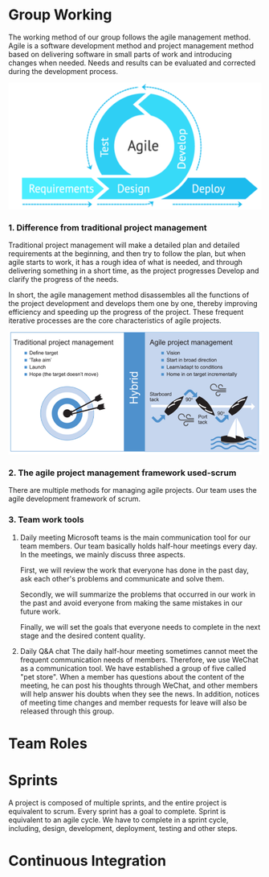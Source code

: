 # Group Working
The working method of our group follows the agile management method. Agile is a software development method and project management method based on delivering software in small parts of work and introducing changes when needed. Needs and results can be evaluated and corrected during the development process.

![](https://github.com/Yj-nnie/web-softwaretools-plain/blob/YingDuan/images/agile%201.png)

### 1. Difference from traditional project management
Traditional project management will make a detailed plan and detailed requirements at the beginning, and then try to follow the plan, but when agile starts to work, it has a rough idea of what is needed, and through delivering something in a short time, as the project progresses Develop and clarify the progress of the needs.

In short, the agile management method disassembles all the functions of the project development and develops them one by one, thereby improving efficiency and speeding up the progress of the project. These frequent iterative processes are the core characteristics of agile projects.

![](https://github.com/Yj-nnie/web-softwaretools-plain/blob/YingDuan/images/tra%20agile.png)

### 2. The agile project management framework used-scrum
There are multiple methods for managing agile projects. Our team uses the agile development framework of scrum.

### 3. Team work tools
1. Daily meeting
   Microsoft teams is the main communication tool for our team members. Our team basically holds half-hour meetings every day. In the meetings, we mainly discuss three aspects.

   First, we will review the work that everyone has done in the past day, ask each other's problems and communicate and solve them. 

   Secondly, we will summarize the problems that occurred in our work in the past and avoid everyone from making the same mistakes in our future work. 

   Finally, we will set the goals that everyone needs to complete in the next stage and the desired content quality.

2. Daily Q&A chat
   The daily half-hour meeting sometimes cannot meet the frequent communication needs of members. Therefore, we use WeChat as a communication tool. We have established a group of five called "pet store". When a member has questions about the content of the meeting, he can post his thoughts through WeChat, and other members will help answer his doubts when they see the news. In addition, notices of meeting time changes and member requests for leave will also be released through this group.

# Team Roles

# Sprints
A project is composed of multiple sprints, and the entire project is equivalent to scrum. Every sprint has a goal to complete. Sprint is equivalent to an agile cycle. We have to complete in a sprint cycle, including, design, development, deployment, testing and other steps.



# Continuous Integration
